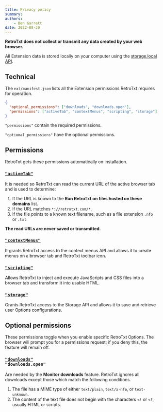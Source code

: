 ```yaml
---
title: Privacy policy
summary:
authors:
    - Ben Garrett
date: 2022-08-30
---
```


**RetroTxt does not collect or transmit any data created by your web browser.**

All Extension data is stored locally on your computer using the [storage.local API](https://developer.mozilla.org/en-US/docs/Mozilla/Add-ons/WebExtensions/API/storage/local).

## Technical

The `ext/manifest.json` lists all the Extension permissions RetroTxt requires for operation.

```json title="manifest.json extraction"
{
  "optional_permissions": ["downloads", "downloads.open"],
  "permissions": ["activeTab", "contextMenus", "scripting", "storage"],
}
```

`"permissions"` contain the required permissions.

`"optional_permissions"` have the optional permissions.

## Permissions

RetroTxt gets these permissions automatically on installation.

### [`"activeTab"`](https://developer.chrome.com/docs/extensions/mv3/manifest/activeTab/)

It is needed so RetroTxt can read the current URL of the active browser tab and is used to determine:

1. If the URL is known to the **Run RetroTxt on files hosted on these domains** list.
1. If the URL matches `*://retrotxt.com/*`.
1. If the file points to a known text filename, such as a file extension `.nfo` or `.txt`.

**The read URLs are never saved or transmitted.**

### [`"contextMenus"`](https://developer.chrome.com/docs/extensions/reference/contextMenus/)

It grants RetroTxt access to the context menus API and allows it to create menus on a browser tab and RetroTxt toolbar icon.

### [`"scripting"`](https://developer.chrome.com/docs/extensions/reference/scripting/)

Allows RetroTxt to inject and execute JavaScripts and CSS files into a browser tab and transform it into usable HTML.

### [`"storage"`](https://developer.chrome.com/docs/extensions/mv3/manifest/storage/)

Grants RetroTxt access to the Storage API and allows it to save and retrieve user Options configurations.

## Optional permissions

These permissions toggle when you enable specific RetroTxt Options. The browser will prompt you for a permissions request; if you deny this, the feature will remain off.

### [`"downloads"`](https://developer.chrome.com/docs/extensions/reference/downloads/)<br>`"downloads.open"`

Are needed by the **Monitor downloads** feature. RetroTxt ignores all downloads except those which match the following conditions.

1. The file has a MIME type of either `text/plain`, `text/x-nfo`, or `text-unknown`.
1. The content of the text file does not begin with the characters `<!` or `<?`, usually HTML or scripts.
